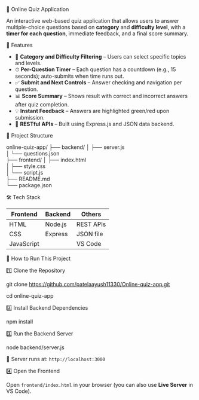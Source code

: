 🧠 Online Quiz Application

An interactive web-based quiz application that allows users to answer multiple-choice questions based on **category** and **difficulty level**, with a **timer for each question**, immediate feedback, and a final score summary.

🚀 Features

- 🎯 **Category and Difficulty Filtering** – Users can select specific topics and levels.
- ⏱ **Per-Question Timer** – Each question has a countdown (e.g., 15 seconds); auto-submits when time runs out.
- ✅ **Submit and Next Controls** – Answer checking and navigation per question.
- 📊 **Score Summary** – Shows result with correct and incorrect answers after quiz completion.
- 💡 **Instant Feedback** – Answers are highlighted green/red upon submission.
- 📡 **RESTful APIs** – Built using Express.js and JSON data backend.

📂 Project Structure

online-quiz-app/
├── backend/
│   ├── server.js           
│   └── questions.json      
├── frontend/
│   ├── index.html         
│   ├── style.css           
│   └── script.js          
├── README.md               
└── package.json            

🛠️ Tech Stack

| Frontend | Backend | Others     |
|----------|---------|------------|
| HTML     | Node.js | REST APIs  |
| CSS      | Express | JSON file  |
| JavaScript |       | VS Code    |

🧪 How to Run This Project

1️⃣ Clone the Repository

git clone https://github.com/patelaayush11330/Online-quiz-app.git

cd online-quiz-app

2️⃣ Install Backend Dependencies

npm install

3️⃣ Run the Backend Server

node backend/server.js

📍 Server runs at: `http://localhost:3000`

4️⃣ Open the Frontend

Open `frontend/index.html` in your browser (you can also use **Live Server** in VS Code).





